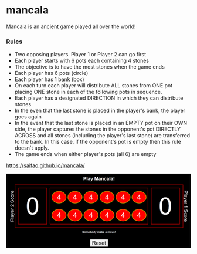 # mancala

Mancala is an ancient game played all over the world!

### Rules
- Two opposing players. Player 1 or Player 2 can go first
- Each player starts with 6 pots each containing 4 stones
- The objective is to have the most stones when the game ends
- Each player has 6 pots (circle)
- Each player has 1 bank (box)
- On each turn each player will distribute ALL stones from ONE pot placing ONE stone in each of the following pots in sequence.
- Each player has a designated DIRECTION in which they can distribute stones
- In the even that the last stone is placed in the player's bank, the player goes again
- In the event that the last stone is placed in an EMPTY pot on their OWN side, the player captures the stones in the opponent's pot DIRECTLY ACROSS and all stones (including the player's last stone) are transferred to the bank. In this case, if the opponent's pot is empty then this rule doesn't apply.
- The game ends when either player's pots (all 6) are empty

https://saifao.github.io/mancala/

![test](images/test.png)
